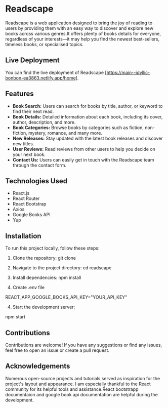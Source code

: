 # Readscape

Readscape is a web application designed to bring the joy of reading to users by providing them with an easy way to discover and explore new books across various genres.It offers plenty of books details for everyone, regardless of your interests—it may help you find the newest best-sellers, timeless books, or specialised topics.

## Live Deployment

You can find the live deployment of Readscape [https://main--idyllic-bonbon-ea3863.netlify.app/home].

## Features

- **Book Search:** Users can search for books by title, author, or keyword to find their next read.
- **Book Details:** Detailed information about each book, including its cover, author, description, and more.
- **Book Categories:** Browse books by categories such as fiction, non-fiction, mystery, romance, and many more.
- **New Releases:** Stay updated with the latest book releases and discover new titles.
- **User Reviews:** Read reviews from other users to help you decide on your next book.
- **Contact Us:** Users can easily get in touch with the Readscape team through the contact form.

## Technologies Used

- React.js
- React Router
- React Bootstrap
- Axios
- Google Books API
- Yup

## Installation

To run this project locally, follow these steps:

1. Clone the repository:
git clone <repository-url>

2. Navigate to the project directory:
cd readscape

3. Install dependencies:
npm install

4. Create .env file

REACT_APP_GOOGLE_BOOKS_API_KEY="YOUR_API_KEY"

4. Start the development server:

npm start


## Contributions

Contributions are welcome! If you have any suggestions or find any issues, feel free to open an issue or create a pull request.

## Acknowledgements
Numerous open-source projects and tutorials served as inspiration for the project's layout and appearance.
I am especially thankful to the React community for its helpful tools and assistance.React bootstrapp documentaion and google book api documentation are helpful during the development.


